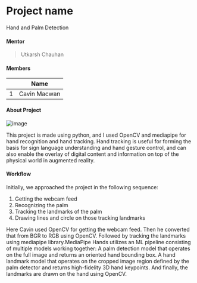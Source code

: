 # Project name
Hand and Palm Detection

#### Mentor

> Utkarsh Chauhan

#### Members

||Name|
|-|-|
|1|Cavin Macwan|

#### About Project 
![image](https://user-images.githubusercontent.com/60755716/113109263-720e9100-9223-11eb-971a-e4f22eb3ca86.png)

This project is made using python, and I used OpenCV and mediapipe for hand recognition and hand tracking. 
Hand tracking is useful for forming the basis for sign language understanding and hand gesture control, and 
can also enable the overlay of digital content and information on top of the physical world in augmented reality.


#### Workflow
Initially, we approached the project in the following sequence:
1. Getting the webcam feed
1. Recognizing the palm
1. Tracking the landmarks of the palm
1. Drawing lines and circle on those tracking landmarks


Here Cavin used OpenCV for getting the webcam feed. Then he converted that from BGR to RGB using OpenCV. Followed by tracking 
the landmarks using mediapipe library.MediaPipe Hands utilizes an ML pipeline consisting of multiple models working together: A 
palm detection model that operates on the full image and returns an oriented hand bounding box. A hand landmark model that operates 
on the cropped image region defined by the palm detector and returns high-fidelity 3D hand keypoints. And finally, the landmarks are drawn 
on the hand using OpenCV.

